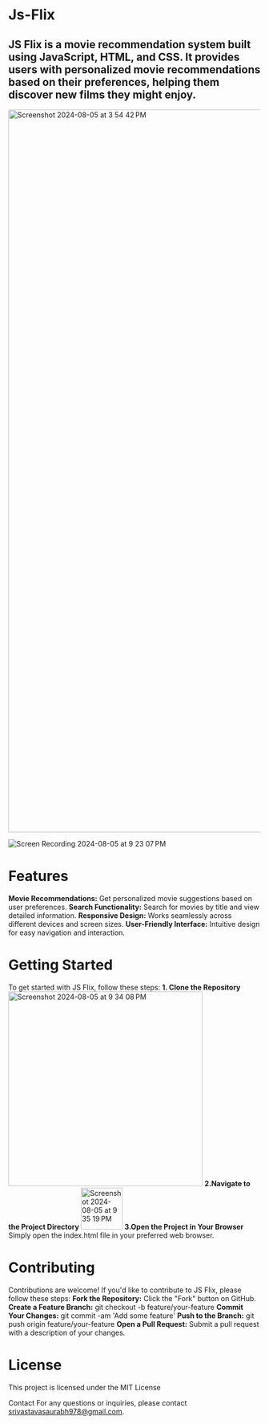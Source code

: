 # Js-Flix
JS Flix is a movie recommendation system built using JavaScript, HTML, and CSS. It provides users with personalized movie recommendations based on their preferences, helping them discover new films they might enjoy.
-----------------------------------------------------------------------------------------------------------------------------------------
<img width="1440" alt="Screenshot 2024-08-05 at 3 54 42 PM" src="https://github.com/user-attachments/assets/77a0106e-1cb7-46bf-ba4e-f86c55dad16f">

![Screen Recording 2024-08-05 at 9 23 07 PM](https://github.com/user-attachments/assets/9ea905b1-0775-4592-a260-aa820664cca8)

# Features
**Movie Recommendations:** Get personalized movie suggestions based on user preferences.
**Search Functionality:** Search for movies by title and view detailed information.
**Responsive Design:** Works seamlessly across different devices and screen sizes.
**User-Friendly Interface:** Intuitive design for easy navigation and interaction.

# Getting Started
To get started with JS Flix, follow these steps:
**1. Clone the Repository**
<img width="388" alt="Screenshot 2024-08-05 at 9 34 08 PM" src="https://github.com/user-attachments/assets/450cc007-da98-4fec-a2da-51996a846a4e">
**2.Navigate to the Project Directory**
<img width="83" alt="Screenshot 2024-08-05 at 9 35 19 PM" src="https://github.com/user-attachments/assets/46bf0651-1076-45cf-9dd1-d0297d6147a4">
**3.Open the Project in Your Browser**
Simply open the index.html file in your preferred web browser.

# Contributing
Contributions are welcome! If you'd like to contribute to JS Flix, please follow these steps:
**Fork the Repository:** Click the "Fork" button on GitHub.
**Create a Feature Branch:** git checkout -b feature/your-feature
**Commit Your Changes:** git commit -am 'Add some feature'
**Push to the Branch:** git push origin feature/your-feature
**Open a Pull Request:** Submit a pull request with a description of your changes.

# License
This project is licensed under the MIT License 

Contact
For any questions or inquiries, please contact srivastavasaurabh978@gmail.com.



